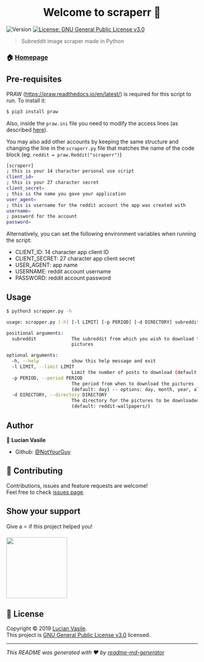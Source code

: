 <h1 align="center">Welcome to scraperr 👋</h1>
<p>
  <img alt="Version" src="https://img.shields.io/badge/version-1.0-blue.svg?cacheSeconds=2592000" />
  <a href="https://github.com/NotYourGuy/scraperr/blob/master/LICENSE" target="_blank">
    <img alt="License: GNU General Public License v3.0" src="https://img.shields.io/badge/License-GNU General Public License v3.0-yellow.svg" />
  </a>
</p>

> Subreddit image scraper made in Python

### 🏠 [Homepage](https://git.io/Jeun2)

## Pre-requisites
PRAW (https://praw.readthedocs.io/en/latest/) is required for this script to run. To install it:
```sh 
$ pip3 install praw
```
Also, inside the ```praw.ini``` file you need to modify the access lines (as described [here](http://www.storybench.org/how-to-scrape-reddit-with-python/)). 

You may also add other accounts by keeping the same structure and changing the line in the ```scraperr.py``` file that matches the name of the code block (eg. ```reddit = praw.Reddit("scraperr")```)

```sh
[scraperr]
; this is your 14 character personal use script
client_id= 
; this is your 27 character secret
client_secret= 
; this is the name you gave your application
user_agent= 
; this is username for the reddit account the app was created with
username=  
; password for the account
password=
```

Alternatively, you can set the following environment variables when running the script:

* CLIENT_ID: 14 character app client ID
* CLIENT_SECRET: 27 character app client secret
* USER_AGENT: app name
* USERNAME: reddit account username
* PASSWORD: reddit account password

## Usage

```sh
$ python3 scrapper.py -h

usage: scrapper.py [-h] [-l LIMIT] [-p PERIOD] [-d DIRECTORY] subreddit

positional arguments:
  subreddit             The subreddit from which you wish to download the
                        pictures

optional arguments:
  -h, --help            show this help message and exit
  -l LIMIT, --limit LIMIT
                        Limit the number of posts to download (default: 10)
  -p PERIOD, --period PERIOD
                        The period from when to download the pictures
                        (default: day) -- options: day, month, year, all
  -d DIRECTORY, --directory DIRECTORY
                        The directory for the pictures to be downloaded into
                        (default: reddit-wallpapers/)
```

## Author

👤 **Lucian Vasile**

* Github: [@NotYourGuy](https://github.com/NotYourGuy)

## 🤝 Contributing

Contributions, issues and feature requests are welcome!<br />Feel free to check [issues page](https://github.com/NotYourGuy/scraperr/issues).

## Show your support

Give a ⭐️ if this project helped you!

<a href="https://www.patreon.com/NotYourGuy">
  <img src="https://c5.patreon.com/external/logo/become_a_patron_button@2x.png" width="160">
</a>

## 📝 License

Copyright © 2019 [Lucian Vasile](https://github.com/NotYourGuy).<br />
This project is [GNU General Public License v3.0](https://github.com/NotYourGuy/scraperr/blob/master/LICENSE) licensed.

***
_This README was generated with ❤️ by [readme-md-generator](https://github.com/kefranabg/readme-md-generator)_
